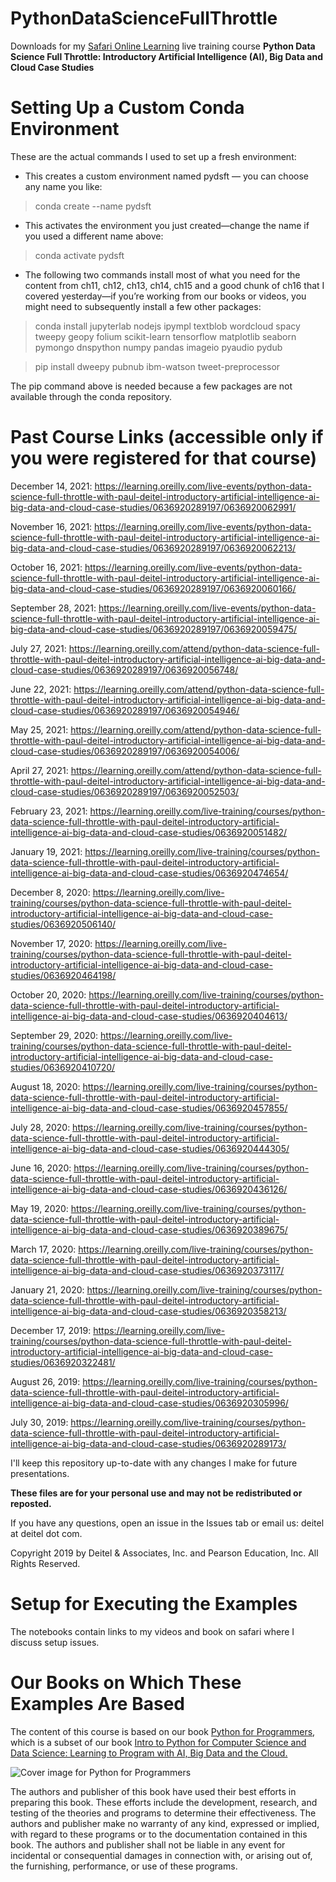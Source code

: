 # PythonDataScienceFullThrottle
Downloads for my [Safari Online Learning](https://learning.oreilly.com) live training course **Python Data Science Full Throttle: Introductory Artificial Intelligence (AI), Big Data and Cloud Case Studies**

# Setting Up a Custom Conda Environment
These are the actual commands I used to set up a fresh environment:
 
* This creates a custom environment named pydsft — you can choose any name  you like:

> conda create --name pydsft

* This activates the environment you just created—change the name if you used a different name above:

> conda activate pydsft

* The following two commands install most of what you need for the content from ch11, ch12, ch13, ch14, ch15 and a good chunk of ch16 that I covered yesterday—if you’re working from our books or videos, you might need to subsequently install a few other packages:
 
> conda install jupyterlab nodejs ipympl textblob wordcloud spacy tweepy geopy folium scikit-learn tensorflow matplotlib seaborn pymongo dnspython numpy pandas imageio pyaudio pydub
 
> pip install dweepy pubnub ibm-watson tweet-preprocessor
 
The pip command above is needed because a few packages are not available through the conda repository.
 
# Past Course Links (accessible only if you were registered for that course)
December 14, 2021: https://learning.oreilly.com/live-events/python-data-science-full-throttle-with-paul-deitel-introductory-artificial-intelligence-ai-big-data-and-cloud-case-studies/0636920289197/0636920062991/

November 16, 2021: https://learning.oreilly.com/live-events/python-data-science-full-throttle-with-paul-deitel-introductory-artificial-intelligence-ai-big-data-and-cloud-case-studies/0636920289197/0636920062213/

October 16, 2021: https://learning.oreilly.com/live-events/python-data-science-full-throttle-with-paul-deitel-introductory-artificial-intelligence-ai-big-data-and-cloud-case-studies/0636920289197/0636920060166/

September 28, 2021: https://learning.oreilly.com/live-events/python-data-science-full-throttle-with-paul-deitel-introductory-artificial-intelligence-ai-big-data-and-cloud-case-studies/0636920289197/0636920059475/

July 27, 2021: https://learning.oreilly.com/attend/python-data-science-full-throttle-with-paul-deitel-introductory-artificial-intelligence-ai-big-data-and-cloud-case-studies/0636920289197/0636920056748/

June 22, 2021: https://learning.oreilly.com/attend/python-data-science-full-throttle-with-paul-deitel-introductory-artificial-intelligence-ai-big-data-and-cloud-case-studies/0636920289197/0636920054946/

May 25, 2021: https://learning.oreilly.com/attend/python-data-science-full-throttle-with-paul-deitel-introductory-artificial-intelligence-ai-big-data-and-cloud-case-studies/0636920289197/0636920054006/

April 27, 2021: https://learning.oreilly.com/attend/python-data-science-full-throttle-with-paul-deitel-introductory-artificial-intelligence-ai-big-data-and-cloud-case-studies/0636920289197/0636920052503/

February 23, 2021: https://learning.oreilly.com/live-training/courses/python-data-science-full-throttle-with-paul-deitel-introductory-artificial-intelligence-ai-big-data-and-cloud-case-studies/0636920051482/

January 19, 2021: https://learning.oreilly.com/live-training/courses/python-data-science-full-throttle-with-paul-deitel-introductory-artificial-intelligence-ai-big-data-and-cloud-case-studies/0636920474654/

December 8, 2020: https://learning.oreilly.com/live-training/courses/python-data-science-full-throttle-with-paul-deitel-introductory-artificial-intelligence-ai-big-data-and-cloud-case-studies/0636920506140/

November 17, 2020: https://learning.oreilly.com/live-training/courses/python-data-science-full-throttle-with-paul-deitel-introductory-artificial-intelligence-ai-big-data-and-cloud-case-studies/0636920464198/

October 20, 2020: https://learning.oreilly.com/live-training/courses/python-data-science-full-throttle-with-paul-deitel-introductory-artificial-intelligence-ai-big-data-and-cloud-case-studies/0636920404613/

September 29, 2020: https://learning.oreilly.com/live-training/courses/python-data-science-full-throttle-with-paul-deitel-introductory-artificial-intelligence-ai-big-data-and-cloud-case-studies/0636920410720/

August 18, 2020: https://learning.oreilly.com/live-training/courses/python-data-science-full-throttle-with-paul-deitel-introductory-artificial-intelligence-ai-big-data-and-cloud-case-studies/0636920457855/

July 28, 2020: https://learning.oreilly.com/live-training/courses/python-data-science-full-throttle-with-paul-deitel-introductory-artificial-intelligence-ai-big-data-and-cloud-case-studies/0636920444305/

June 16, 2020: https://learning.oreilly.com/live-training/courses/python-data-science-full-throttle-with-paul-deitel-introductory-artificial-intelligence-ai-big-data-and-cloud-case-studies/0636920436126/

May 19, 2020: https://learning.oreilly.com/live-training/courses/python-data-science-full-throttle-with-paul-deitel-introductory-artificial-intelligence-ai-big-data-and-cloud-case-studies/0636920389675/

March 17, 2020: https://learning.oreilly.com/live-training/courses/python-data-science-full-throttle-with-paul-deitel-introductory-artificial-intelligence-ai-big-data-and-cloud-case-studies/0636920373117/

January 21, 2020: https://learning.oreilly.com/live-training/courses/python-data-science-full-throttle-with-paul-deitel-introductory-artificial-intelligence-ai-big-data-and-cloud-case-studies/0636920358213/

December 17, 2019: https://learning.oreilly.com/live-training/courses/python-data-science-full-throttle-with-paul-deitel-introductory-artificial-intelligence-ai-big-data-and-cloud-case-studies/0636920322481/

August 26, 2019: https://learning.oreilly.com/live-training/courses/python-data-science-full-throttle-with-paul-deitel-introductory-artificial-intelligence-ai-big-data-and-cloud-case-studies/0636920305996/

July 30, 2019: https://learning.oreilly.com/live-training/courses/python-data-science-full-throttle-with-paul-deitel-introductory-artificial-intelligence-ai-big-data-and-cloud-case-studies/0636920289173/


I'll keep this repository up-to-date with any changes I make for future presentations. 

**These files are for your personal use and may not be redistributed or reposted.**

If you have any questions, open an issue in the Issues tab or email us: deitel at deitel dot com.

Copyright 2019 by Deitel & Associates, Inc. and Pearson Education, Inc. All Rights Reserved. 

# Setup for Executing the Examples
The notebooks contain links to my videos and book on safari where I discuss setup issues. 

# Our Books on Which These Examples Are Based
The content of this course is based on our book <a href=https://amzn.to/2Kd8dQk target="_blank">Python for Programmers</a>, which is a subset of our book <a href=https://amzn.to/2KfCptN target="_blank">Intro to Python for Computer Science and Data Science: Learning to Program with AI, Big Data and the Cloud.</a>
   
![Cover image for Python for Programmers](https://deitel.com/wp-content/uploads/2020/01/python-for-programmers.jpg)

The authors and publisher of this book have used their best efforts in preparing this book. These efforts include the development, research, and testing of the theories and programs to determine their effectiveness. The authors and publisher make no warranty of any kind, expressed or implied, with regard to these programs or to the documentation contained in this book. The authors and publisher shall not be liable in any event for incidental or consequential damages in connection with, or arising out of, the furnishing, performance, or use of these programs.
